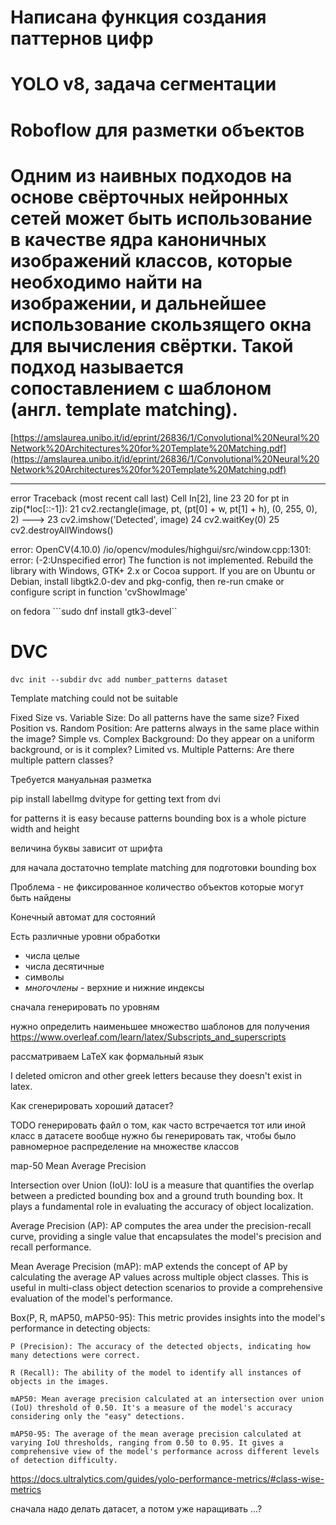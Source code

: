# Написана функция создания паттернов цифр
# YOLO v8, задача сегментации
# Roboflow для разметки объектов
# Одним из наивных подходов на основе свёрточных нейронных сетей может быть использование в качестве ядра каноничных изображений классов, которые необходимо найти на изображении, и дальнейшее использование скользящего окна для вычисления свёртки. Такой подход называется сопоставлением с шаблоном (англ. template matching).
[https://amslaurea.unibo.it/id/eprint/26836/1/Convolutional%20Neural%20Network%20Architectures%20for%20Template%20Matching.pdf](https://amslaurea.unibo.it/id/eprint/26836/1/Convolutional%20Neural%20Network%20Architectures%20for%20Template%20Matching.pdf)

---------------------------------------------------------------------------
error                                     Traceback (most recent call last)
Cell In[2], line 23
     20 for pt in zip(*loc[::-1]):
     21     cv2.rectangle(image, pt, (pt[0] + w, pt[1] + h), (0, 255, 0), 2)
---> 23 cv2.imshow('Detected', image)
     24 cv2.waitKey(0)
     25 cv2.destroyAllWindows()

error: OpenCV(4.10.0) /io/opencv/modules/highgui/src/window.cpp:1301: error: (-2:Unspecified error) The function is not implemented. Rebuild the library with Windows, GTK+ 2.x or Cocoa support. If you are on Ubuntu or Debian, install libgtk2.0-dev and pkg-config, then re-run cmake or configure script in function 'cvShowImage'

on fedora ```sudo dnf install gtk3-devel``

# DVC

```dvc init --subdir```
```dvc add number_patterns dataset```

Template matching could not be suitable

Fixed Size vs. Variable Size: Do all patterns have the same size?
Fixed Position vs. Random Position: Are patterns always in the same place within the image?
Simple vs. Complex Background: Do they appear on a uniform background, or is it complex?
Limited vs. Multiple Patterns: Are there multiple pattern classes?

Требуется мануальная разметка 

pip install labelImg
dvitype for getting text from dvi

for patterns it is easy because patterns bounding box is a whole picture width and height

величина буквы зависит от шрифта

для начала достаточно template matching для подготовки bounding box

Проблема - не фиксированное количество объектов которые могут быть найдены 

Конечный автомат для состояний

Есть различные уровни обработки 

- числа целые
- числа десятичные
- символы
- *многочлены* - верхние и нижние индексы

сначала генерировать по уровням

нужно определить наименьшее множество шаблонов для получения  https://www.overleaf.com/learn/latex/Subscripts_and_superscripts

рассматриваем LaTeX как формальный язык

I deleted omicron and other greek letters because they doesn't exist in latex.

Как сгенерировать хороший датасет?

TODO генерировать файл о том, как часто встречается тот или иной класс в датасете
вообще нужно бы генерировать так, чтобы было равномерное распределение на множестве классов

map-50
Mean Average Precision


Intersection over Union (IoU): IoU is a measure that quantifies the overlap between a predicted bounding box and a ground truth bounding box. It plays a fundamental role in evaluating the accuracy of object localization.

Average Precision (AP): AP computes the area under the precision-recall curve, providing a single value that encapsulates the model's precision and recall performance.

Mean Average Precision (mAP): mAP extends the concept of AP by calculating the average AP values across multiple object classes. This is useful in multi-class object detection scenarios to provide a comprehensive evaluation of the model's performance.



Box(P, R, mAP50, mAP50-95): This metric provides insights into the model's performance in detecting objects:

    P (Precision): The accuracy of the detected objects, indicating how many detections were correct.

    R (Recall): The ability of the model to identify all instances of objects in the images.

    mAP50: Mean average precision calculated at an intersection over union (IoU) threshold of 0.50. It's a measure of the model's accuracy considering only the "easy" detections.

    mAP50-95: The average of the mean average precision calculated at varying IoU thresholds, ranging from 0.50 to 0.95. It gives a comprehensive view of the model's performance across different levels of detection difficulty.

https://docs.ultralytics.com/guides/yolo-performance-metrics/#class-wise-metrics

сначала надо делать датасет, а потом уже наращивать ...?   